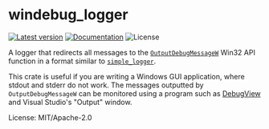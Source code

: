 # windebug_logger

[![Latest version](https://img.shields.io/crates/v/windebug_logger.svg)](https://crates.io/crates/windebug_logger)
[![Documentation](https://docs.rs/windebug_logger/badge.svg)](https://docs.rs/windebug_logger)
![License](https://img.shields.io/crates/l/windebug_logger.svg)

A logger that redirects all messages to the [`OutputDebugMessageW`]
Win32 API function in a format similar to [`simple_logger`].

[`OutputDebugMessageW`]: https://docs.microsoft.com/en-us/windows/win32/api/debugapi/nf-debugapi-outputdebugstringw
[`simple_logger`]: https://crates.io/crates/simple_logger

This crate is useful if you are writing a Windows GUI application, where
stdout and stderr do not work. The messages outputted by
`OutputDebugMessageW` can be monitored using a program such as [DebugView]
and Visual Studio's "Output" window.

[DebugView]: https://docs.microsoft.com/en-us/sysinternals/downloads/debugview

License: MIT/Apache-2.0
